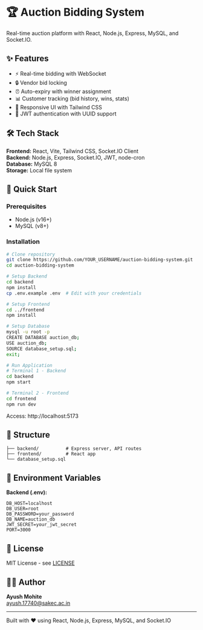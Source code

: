 # 🏆 Auction Bidding System

Real-time auction platform with React, Node.js, Express, MySQL, and Socket.IO.

## ✨ Features

- ⚡ Real-time bidding with WebSocket
- 🔒 Vendor bid locking
- ⏰ Auto-expiry with winner assignment
- 📊 Customer tracking (bid history, wins, stats)
- 🎨 Responsive UI with Tailwind CSS
- 🔐 JWT authentication with UUID support

## 🛠️ Tech Stack

**Frontend:** React, Vite, Tailwind CSS, Socket.IO Client  
**Backend:** Node.js, Express, Socket.IO, JWT, node-cron  
**Database:** MySQL 8  
**Storage:** Local file system

## 🚀 Quick Start

### Prerequisites
- Node.js (v16+)
- MySQL (v8+)

### Installation

```bash
# Clone repository
git clone https://github.com/YOUR_USERNAME/auction-bidding-system.git
cd auction-bidding-system

# Setup Backend
cd backend
npm install
cp .env.example .env  # Edit with your credentials

# Setup Frontend
cd ../frontend
npm install

# Setup Database
mysql -u root -p
CREATE DATABASE auction_db;
USE auction_db;
SOURCE database_setup.sql;
exit;

# Run Application
# Terminal 1 - Backend
cd backend
npm start

# Terminal 2 - Frontend
cd frontend
npm run dev
```

Access: http://localhost:5173

## 📁 Structure

```
├── backend/          # Express server, API routes
├── frontend/         # React app
└── database_setup.sql
```

## 🔑 Environment Variables

**Backend (.env):**
```env
DB_HOST=localhost
DB_USER=root
DB_PASSWORD=your_password
DB_NAME=auction_db
JWT_SECRET=your_jwt_secret
PORT=3000
```

## 📄 License

MIT License - see [LICENSE](LICENSE)

## 👨‍💻 Author

**Ayush Mohite**  
ayush.17740@sakec.ac.in

---

Built with ❤️ using React, Node.js, Express, MySQL, and Socket.IO
